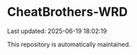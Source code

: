 # CheatBrothers-WRD

Last updated: 2025-06-19 18:02:19

This repository is automatically maintained.
